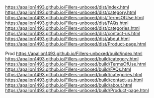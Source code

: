 https://apalion1493.github.io/Fillers-unboxed/dist/index.html <br/>
https://apalion1493.github.io/Fillers-unboxed/dist/category.html <br/>
https://apalion1493.github.io/Fillers-unboxed/dist/TermsOfUse.html <br/>
https://apalion1493.github.io/Fillers-unboxed/dist/FAQs.html <br/>
https://apalion1493.github.io/Fillers-unboxed/dist/categories.html <br/>
https://apalion1493.github.io/Fillers-unboxed/dist/contact-us.html <br/>
https://apalion1493.github.io/Fillers-unboxed/dist/about.html <br/>
https://apalion1493.github.io/Fillers-unboxed/dist/Product-page.html <br/>

Prod
https://apalion1493.github.io/Fillers-unboxed/build/index.html <br/>
https://apalion1493.github.io/Fillers-unboxed/build/category.html <br/>
https://apalion1493.github.io/Fillers-unboxed/build/TermsOfUse.html <br/>
https://apalion1493.github.io/Fillers-unboxed/build/FAQs.html <br/>
https://apalion1493.github.io/Fillers-unboxed/build/categories.html <br/>
https://apalion1493.github.io/Fillers-unboxed/build/contact-us.html <br/>
https://apalion1493.github.io/Fillers-unboxed/build/about.html <br/>
https://apalion1493.github.io/Fillers-unboxed/build/Product-page.html <br/>
